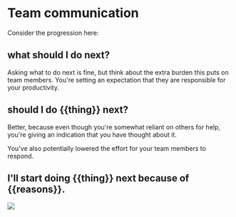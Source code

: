 # Team communication

Consider the progression here:

## what should I do next?

Asking what to do next is fine, but think about the extra burden this puts on team members. You're setting an expectation that they are responsible for your productivity.

## should I do {{thing}} next?

Better, because even though you're somewhat reliant on others for help, you're giving an indication that you have thought about it.

You've also potentially lowered the effort for your team members to respond.

## I'll start doing {{thing}} next because of {{reasons}}.

![](http://i3.kym-cdn.com/entries/icons/square/000/022/266/brain.png)
